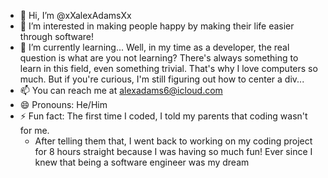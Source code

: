 - 👋 Hi, I’m @xXalexAdamsXx
- 👀 I’m interested in making people happy by making their life easier through software!
- 🌱 I’m currently learning... Well, in my time as a developer, the real question is what are you not learning? There's always something to learn in this field, even something trivial. That's why I love computers so much. But if you're curious, I'm still figuring out how to center a div...
- 📫 You can reach me at alexadams6@icloud.com
- 😄 Pronouns: He/Him
- ⚡ Fun fact: The first time I coded, I told my parents that coding wasn't for me.
  - After telling them that, I went back to working on my coding project for 8 hours straight because I was having so much fun! Ever since I knew that being a software engineer was my dream
